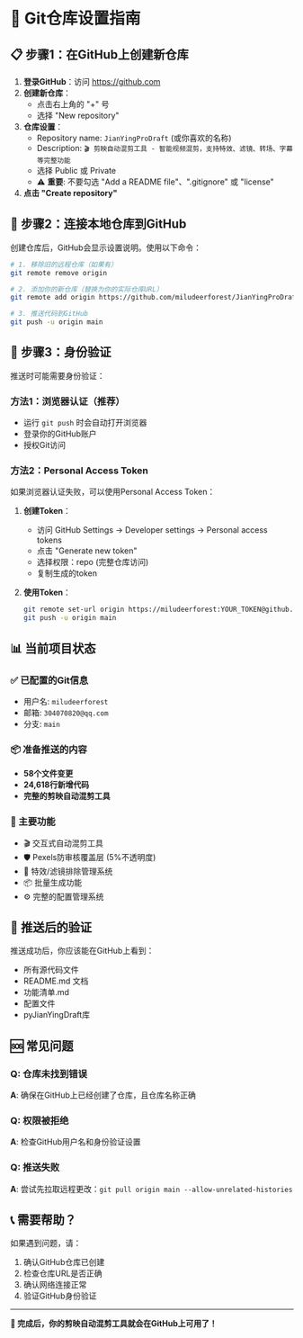 # 🚀 Git仓库设置指南

## 📋 步骤1：在GitHub上创建新仓库

1. **登录GitHub**：访问 https://github.com
2. **创建新仓库**：
   - 点击右上角的 "+" 号
   - 选择 "New repository"
3. **仓库设置**：
   - Repository name: `JianYingProDraft` (或你喜欢的名称)
   - Description: `🎬 剪映自动混剪工具 - 智能视频混剪，支持特效、滤镜、转场、字幕等完整功能`
   - 选择 Public 或 Private
   - ⚠️ **重要**: 不要勾选 "Add a README file"、".gitignore" 或 "license"
4. **点击 "Create repository"**

## 🔧 步骤2：连接本地仓库到GitHub

创建仓库后，GitHub会显示设置说明。使用以下命令：

```bash
# 1. 移除旧的远程仓库（如果有）
git remote remove origin

# 2. 添加你的新仓库（替换为你的实际仓库URL）
git remote add origin https://github.com/miludeerforest/JianYingProDraft.git

# 3. 推送代码到GitHub
git push -u origin main
```

## 🔐 步骤3：身份验证

推送时可能需要身份验证：

### 方法1：浏览器认证（推荐）
- 运行 `git push` 时会自动打开浏览器
- 登录你的GitHub账户
- 授权Git访问

### 方法2：Personal Access Token
如果浏览器认证失败，可以使用Personal Access Token：

1. **创建Token**：
   - 访问 GitHub Settings → Developer settings → Personal access tokens
   - 点击 "Generate new token"
   - 选择权限：repo (完整仓库访问)
   - 复制生成的token

2. **使用Token**：
   ```bash
   git remote set-url origin https://miludeerforest:YOUR_TOKEN@github.com/miludeerforest/JianYingProDraft.git
   git push -u origin main
   ```

## 📊 当前项目状态

### ✅ 已配置的Git信息
- 用户名: `miludeerforest`
- 邮箱: `304070820@qq.com`
- 分支: `main`

### 📦 准备推送的内容
- **58个文件变更**
- **24,618行新增代码**
- **完整的剪映自动混剪工具**

### 🎯 主要功能
- 🎬 交互式自动混剪工具
- 🛡️ Pexels防审核覆盖层 (5%不透明度)
- 🚫 特效/滤镜排除管理系统
- 📦 批量生成功能
- ⚙️ 完整的配置管理系统

## 🔄 推送后的验证

推送成功后，你应该能在GitHub上看到：
- 所有源代码文件
- README.md 文档
- 功能清单.md
- 配置文件
- pyJianYingDraft库

## 🆘 常见问题

### Q: 仓库未找到错误
**A**: 确保在GitHub上已经创建了仓库，且仓库名称正确

### Q: 权限被拒绝
**A**: 检查GitHub用户名和身份验证设置

### Q: 推送失败
**A**: 尝试先拉取远程更改：`git pull origin main --allow-unrelated-histories`

## 📞 需要帮助？

如果遇到问题，请：
1. 确认GitHub仓库已创建
2. 检查仓库URL是否正确
3. 确认网络连接正常
4. 验证GitHub身份验证

---

**🎉 完成后，你的剪映自动混剪工具就会在GitHub上可用了！**
